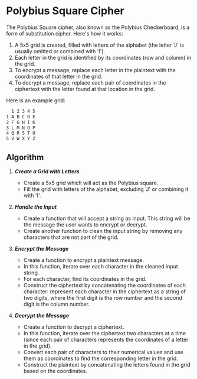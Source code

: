 # Polybius Square Cipher

The Polybius Square cipher, also known as the Polybius Checkerboard, is a form of substitution cipher. Here's how it works:

1. A 5x5 grid is created, filled with letters of the alphabet (the letter 'J' is usually omitted or combined with 'I').
2. Each letter in the grid is identified by its coordinates (row and column) in the grid.
3. To encrypt a message, replace each letter in the plaintext with the coordinates of that letter in the grid.
4. To decrypt a message, replace each pair of coordinates in the ciphertext with the letter found at that location in the grid.

Here is an example grid:

```bash
  1 2 3 4 5
1 A B C D E
2 F G H I K
3 L M N O P
4 Q R S T U
5 V W X Y Z
```

## Algorithm

1. ***Create a Grid with Letters***
    * Create a 5x5 grid which will act as the Polybius square.
    * Fill the grid with letters of the alphabet, excluding 'J' or combining it with 'I'.

2. ***Handle the Input***
    * Create a function that will accept a string as input. This string will be the message the user wants to encrypt or decrypt.
    * Create another function to clean the input string by removing any characters that are not part of the grid.

3. ***Encrypt the Message***
    * Create a function to encrypt a plaintext message.
    * In this function, iterate over each character in the cleaned input string.
    * For each character, find its coordinates in the grid.
    * Construct the ciphertext by concatenating the coordinates of each character: represent each character in the ciphertext as a string of two digits, where the first digit is the row number and the second digit is the column number.

4. ***Decrypt the Message***
    * Create a function to decrypt a ciphertext.
    * In this function, iterate over the ciphertext two characters at a time (since each pair of characters represents the coordinates of a letter in the grid).
    * Convert each pair of characters to their numerical values and use them as coordinates to find the corresponding letter in the grid.
    * Construct the plaintext by concatenating the letters found in the grid based on the coordinates.
